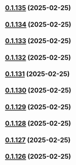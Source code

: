 ## [0.1.135](https://github.com/binary-braids/terraform-oracle/compare/v0.1.134...v0.1.135) (2025-02-25)



## [0.1.134](https://github.com/binary-braids/terraform-oracle/compare/v0.1.133...v0.1.134) (2025-02-25)



## [0.1.133](https://github.com/binary-braids/terraform-oracle/compare/v0.1.132...v0.1.133) (2025-02-25)



## [0.1.132](https://github.com/binary-braids/terraform-oracle/compare/v0.1.131...v0.1.132) (2025-02-25)



## [0.1.131](https://github.com/binary-braids/terraform-oracle/compare/v0.1.130...v0.1.131) (2025-02-25)



## [0.1.130](https://github.com/binary-braids/terraform-oracle/compare/v0.1.129...v0.1.130) (2025-02-25)



## [0.1.129](https://github.com/binary-braids/terraform-oracle/compare/v0.1.128...v0.1.129) (2025-02-25)



## [0.1.128](https://github.com/binary-braids/terraform-oracle/compare/v0.1.127...v0.1.128) (2025-02-25)



## [0.1.127](https://github.com/binary-braids/terraform-oracle/compare/v0.1.126...v0.1.127) (2025-02-25)



## [0.1.126](https://github.com/binary-braids/terraform-oracle/compare/v0.1.125...v0.1.126) (2025-02-25)



